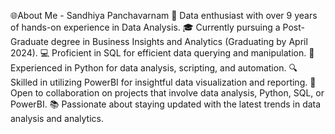  🌐About Me - Sandhiya Panchavarnam
🚀 Data enthusiast with over 9 years of hands-on experience in Data Analysis.
🎓 Currently pursuing a Post-Graduate degree in Business Insights and Analytics (Graduating by April 2024).
💻 Proficient in SQL for efficient data querying and manipulation.
🐍 Experienced in Python for data analysis, scripting, and automation.
🔍 Skilled in utilizing PowerBI for insightful data visualization and reporting.
🤝 Open to collaboration on projects that involve data analysis, Python, SQL, or PowerBI.
📚 Passionate about staying updated with the latest trends in data analysis and analytics.
